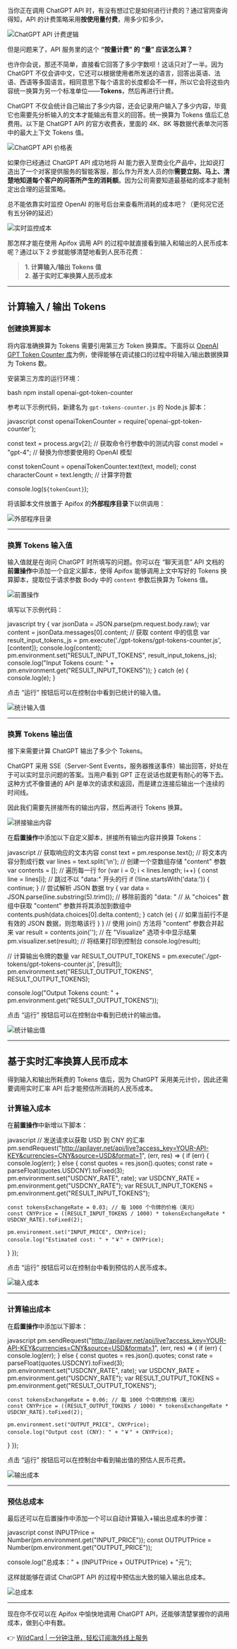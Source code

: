 当你正在调用 ChatGPT API 时，有没有想过它是如何进行计费的？通过官网查询得知，API 的计费策略采用**按使用量付费**，用多少扣多少。

![ChatGPT API 计费逻辑](https://cdn.apifox.cn/blog/2025/09/image-5.png)

但是问题来了，API 服务里的这个 **“按量计费” 的 “量” 应该怎么算？**

也许你会说，那还不简单，直接看它回答了多少字数呗！这话只对了一半。因为 ChatGPT 不仅会讲中文，它还可以根据使用者所发送的语言，回答出英语、法语、西语等多国语言。相同意思下每个语言的长度都会不一样，所以它会将这些内容统一换算为另一个标准单位——**Tokens**，然后再进行计费。

ChatGPT 不仅会统计自己输出了多少内容，还会记录用户输入了多少内容，毕竟它也需要先分析输入的文本才能输出有意义的回答。统一换算为 Tokens 值后汇总费用。以下是 ChatGPT API 的官方收费表，里面的 4K、8K 等数据代表单次问答中的最大上下文 Tokens 值。

![ChatGPT API 价格表](https://cdn.apifox.cn/blog/2025/09/image-7.png)

如果你已经通过 ChatGPT API 成功地将 AI 能力嵌入至商业化产品中，比如说打造出了一个对客提供服务的智能客服，那么作为开发人员的你**需要立刻、马上、清楚地知道每个客户的问答所产生的消耗额**。因为公司需要知道最基础的成本才能制定出合理的运营策略。

总不能依靠实时监控 OpenAI 的账号后台来查看所消耗的成本吧？（更何况它还有五分钟的延迟）

![实时监控成本](https://cdn.apifox.cn/blog/2025/09/image-9.png)

那怎样才能在使用 Apifox 调用 API 的过程中就直接看到输入和输出的人民币成本呢？通过以下 2 步就能够清楚地看到人民币花费：

> **1. 计算输入/输出 Tokens 值**  
> **2. 基于实时汇率换算人民币成本**

---

## 计算输入 / 输出 Tokens

### 创建换算脚本

将内容准确换算为 Tokens 需要引用第三方 Token 换算库。下面将以 [OpenAI GPT Token Counter 库](https://bit.ly/bewildcard)为例，使得能够在调试接口的过程中将输入/输出数据换算为 Tokens 数。

安装第三方库的运行环境：

bash
npm install openai-gpt-token-counter


参考以下示例代码，新建名为 `gpt-tokens-counter.js` 的 Node.js 脚本：

javascript
const openaiTokenCounter = require('openai-gpt-token-counter');

const text = process.argv[2]; // 获取命令行参数中的测试内容
const model = "gpt-4"; // 替换为你想要使用的 OpenAI 模型

const tokenCount = openaiTokenCounter.text(text, model);
const characterCount = text.length; // 计算字符数

console.log(`${tokenCount}`);


将该脚本文件放置于 Apifox 的**外部程序目录**下以供调用：

![外部程序目录](https://cdn.apifox.cn/blog/2025/09/image-10.png)

---

### 换算 Tokens 输入值

输入值就是在询问 ChatGPT 时所填写的问题。你可以在 “聊天消息” API 文档的**前置操作**中添加一个自定义脚本，使得 Apifox 能够调用上文中写好的 Tokens 换算脚本，提取位于请求参数 Body 中的 `content` 参数后换算为 Tokens 值。

![前置操作](https://cdn.apifox.cn/blog/2025/09/image-11.png)

填写以下示例代码：

javascript
try {
  var jsonData = JSON.parse(pm.request.body.raw);
  var content = jsonData.messages[0].content; // 获取 content 中的信息
  var result_input_tokens_js = pm.execute('./gpt-tokens/gpt-tokens-counter.js', [content]);
  console.log(content);
  pm.environment.set("RESULT_INPUT_TOKENS", result_input_tokens_js);
  console.log("Input Tokens count: " + pm.environment.get("RESULT_INPUT_TOKENS"));
} catch (e) {
    console.log(e);
}


点击 “运行” 按钮后可以在控制台中看到已统计的输入值。

![统计输入值](https://cdn.apifox.cn/blog/2025/09/image-12.png)

---

### 换算 Tokens 输出值

接下来需要计算 ChatGPT 输出了多少个 Tokens。

ChatGPT 采用 SSE（Server-Sent Events，服务器推送事件）输出回答，好处在于可以实时显示问题的答案。当用户看到 GPT 正在说话也就更有耐心的等下去。这种方式不像普通的 API 是单次的请求和返回，而是建立连接后输出一个连续的时间线。

因此我们需要先拼接所有的输出内容，然后再进行 Tokens 换算。

![拼接输出内容](https://cdn.apifox.cn/blog/2025/09/image-13.png)

在**后置操作**中添加以下自定义脚本，拼接所有输出内容并换算 Tokens：

javascript
// 获取响应的文本内容
const text = pm.response.text();
// 将文本内容分割成行数
var lines = text.split('\n');
// 创建一个空数组存储 "content" 参数
var contents = [];
// 遍历每一行
for (var i = 0; i < lines.length; i++) {
    const line = lines[i];
    // 跳过不以 "data:" 开头的行
    if (!line.startsWith('data:')) {
        continue;
    }
    // 尝试解析 JSON 数据
    try {
        var data = JSON.parse(line.substring(5).trim());  // 移除前面的 "data: "
        // 从 "choices" 数组中获取 "content" 参数并将其添加到数组中
        contents.push(data.choices[0].delta.content);
    } catch (e) {
        // 如果当前行不是有效的 JSON 数据，则忽略该行
    }
}
// 使用 join() 方法将 "content" 参数合并起来
var result = contents.join('');
// 在 "Visualize" 选项卡中显示结果
pm.visualizer.set(result);
// 将结果打印到控制台
console.log(result);

// 计算输出令牌的数量
var RESULT_OUTPUT_TOKENS = pm.execute('./gpt-tokens/gpt-tokens-counter.js', [result]);
pm.environment.set("RESULT_OUTPUT_TOKENS", RESULT_OUTPUT_TOKENS);

console.log("Output Tokens count: " + pm.environment.get("RESULT_OUTPUT_TOKENS"));


点击 “运行” 按钮后可以在控制台中看到已统计的输出值。

![统计输出值](https://cdn.apifox.cn/blog/2025/09/image-14.png)

---

## 基于实时汇率换算人民币成本

得到输入和输出所耗费的 Tokens 值后，因为 ChatGPT 采用美元计价，因此还需要调用实时汇率 API 后才能预估所消耗的人民币成本。

### 计算输入成本

在**前置操作**中新增以下脚本：

javascript
// 发送请求以获取 USD 到 CNY 的汇率
pm.sendRequest("http://apilayer.net/api/live?access_key=YOUR-API-KEY&currencies=CNY&source=USD&format=1", (err, res) => {
  if (err) {
    console.log(err);
  } else {
    const quotes = res.json().quotes;
    const rate = parseFloat(quotes.USDCNY).toFixed(3);
    pm.environment.set("USDCNY_RATE", rate); 
    var USDCNY_RATE = pm.environment.get("USDCNY_RATE");
    var RESULT_INPUT_TOKENS = pm.environment.get("RESULT_INPUT_TOKENS");

    const tokensExchangeRate = 0.03; // 每 1000 个令牌的价格（美元）
    const CNYPrice = ((RESULT_INPUT_TOKENS / 1000) * tokensExchangeRate * USDCNY_RATE).toFixed(2);

    pm.environment.set("INPUT_PRICE", CNYPrice); 
    console.log("Estimated cost: " + "￥" + CNYPrice);
  }
});


点击 “运行” 按钮后可以在控制台中看到预估的人民币成本。

![输入成本](https://cdn.apifox.cn/blog/2025/09/image-15.png)

---

### 计算输出成本

在**后置操作**中添加以下脚本：

javascript
pm.sendRequest("http://apilayer.net/api/live?access_key=YOUR-API-KEY&currencies=CNY&source=USD&format=1", (err, res) => {
  if (err) {
    console.log(err);
  } else {
    const quotes = res.json().quotes;
    const rate = parseFloat(quotes.USDCNY).toFixed(3);
    pm.environment.set("USDCNY_RATE", rate); 
    var USDCNY_RATE = pm.environment.get("USDCNY_RATE");
    var RESULT_OUTPUT_TOKENS = pm.environment.get("RESULT_OUTPUT_TOKENS");

    const tokensExchangeRate = 0.06; // 每 1000 个令牌的价格（美元）
    const CNYPrice = ((RESULT_OUTPUT_TOKENS / 1000) * tokensExchangeRate * USDCNY_RATE).toFixed(2);

    pm.environment.set("OUTPUT_PRICE", CNYPrice); 
    console.log("Output cost (CNY): " + "￥" + CNYPrice);
  }
});


点击 “运行” 按钮后可以在控制台中看到输出值的预估人民币花费。

![输出成本](https://cdn.apifox.cn/blog/2025/09/image-16.png)

---

### 预估总成本

最后还可以在后置操作中添加一个可以自动计算输入+输出总成本的步骤：

javascript
const INPUTPrice = Number(pm.environment.get("INPUT_PRICE"));
const OUTPUTPrice = Number(pm.environment.get("OUTPUT_PRICE"));

console.log("总成本：" + (INPUTPrice + OUTPUTPrice) + "元");


这样就能够在调试 ChatGPT API 的过程中预估出大致的输入输出总成本。

![总成本](https://cdn.apifox.cn/blog/2025/09/image-17.png)

---

现在你不仅可以在 Apifox 中愉快地调用 ChatGPT API，还能够清楚掌握你的调用成本，做到心中有数。

👉 [WildCard | 一分钟注册，轻松订阅海外线上服务](https://bit.ly/bewildcard)